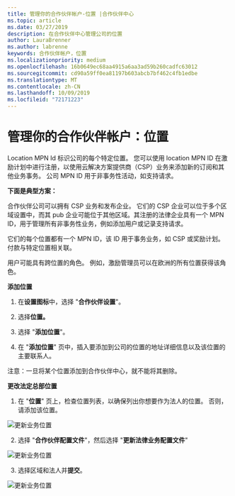 ```yaml
---
title: 管理你的合作伙伴帐户-位置 |合作伙伴中心
ms.topic: article
ms.date: 03/27/2019
description: 在合作伙伴中心管理公司的位置
author: LauraBrenner
ms.author: labrenne
keywords: 合作伙伴帐户，位置
ms.localizationpriority: medium
ms.openlocfilehash: 16b0649ec68aa4915a6aa3ad59b260cadfc63012
ms.sourcegitcommit: cd90a59ff0ea81197b603abcb7bf462c4fb1edbe
ms.translationtype: MT
ms.contentlocale: zh-CN
ms.lasthandoff: 10/09/2019
ms.locfileid: "72171223"
---
```

# <a name="manage-your-partner-account-locations"></a>管理你的合作伙伴帐户：位置

Location MPN Id 标识公司的每个特定位置。 您可以使用 location MPN ID 在激励计划中进行注册，以使用云解决方案提供商（CSP）业务来添加新的订阅和其他业务事务。 公司 MPN ID 用于非事务性活动，如支持请求。

**下面是典型方案：** 

合作伙伴公司可以拥有 CSP 业务和发布企业。 它们的 CSP 企业可以位于多个区域设置中，而其 pub 企业可能位于其他区域。其注册的法律企业具有一个 MPN ID，用于管理所有非事务性业务，例如添加用户或记录支持请求。 

它们的每个位置都有一个 MPN ID，该 ID 用于事务业务，如 CSP 或奖励计划。 付款与特定位置相关联。

用户可能具有跨位置的角色。 例如，激励管理员可以在欧洲的所有位置获得该角色。

**添加位置**

1. 在**设置图标**中，选择 "**合作伙伴设置**"。 

2. 选择**位置。**

3. 选择 "**添加位置**"。  

4. 在 "**添加位置**" 页中，插入要添加到公司的位置的地址详细信息以及该位置的主要联系人。

注意：一旦将某个位置添加到合作伙伴中心，就不能将其删除。

**更改法定总部位置**

1. 在 "**位置**" 页上，检查位置列表，以确保列出你想要作为法人的位置。 否则，请添加该位置。

![更新业务位置](images/updatepartnerprofile2.png)

2. 选择 "**合作伙伴配置文件**"，然后选择 "**更新法律业务配置文件**"

![更新业务位置](images/updatepartnerprofile1.png)

3. 选择区域和法人并**提交**。

![更新业务位置](images/updatepartnerprofile3.png)

